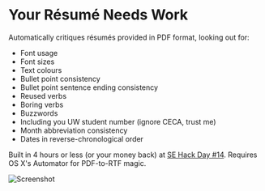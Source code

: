 # Your Résumé Needs Work

Automatically critiques résumés provided in PDF format, looking out for:

- Font usage
- Font sizes
- Text colours
- Bullet point consistency
- Bullet point sentence ending consistency
- Reused verbs
- Boring verbs
- Buzzwords
- Including you UW student number (ignore CECA, trust me)
- Month abbreviation consistency
- Dates in reverse-chronological order

Built in 4 hours or less (or your money back) at [SE Hack Day #14](http://se.hackday.ca/). Requires OS X's Automator for PDF-to-RTF magic.

![Screenshot](http://ss.cpfx.ca/d8lbE.png?v)
